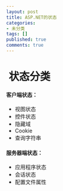 ```yaml
---
layout: post
title: ASP.NET的状态
categories:
- 未分类
tags: []
published: true
comments: true
---
```

<p><h1>&nbsp;状态分类</h1>
<h4>客户端状态：</h4>
<ul>
	<li>视图状态</li>
	<li>控件状态</li>
	<li>隐藏域</li>
	<li>Cookie</li>
	<li>查询字符串</li>
</ul>
<h4>服务器端状态：</h4>
<ul>
	<li>应用程序状态</li>
	<li>会话状态</li>
	<li>配置文件属性</li>
</ul>
</p>

